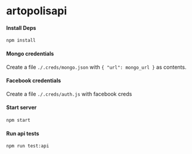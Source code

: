 # artopolisapi

#### Install Deps
`npm install`

#### Mongo credentials
Create a file `./.creds/mongo.json` with `{ "url": mongo_url }` as contents.

#### Facebook credentials
Create a file `./.creds/auth.js` with facebook creds

#### Start server
`npm start`

#### Run api tests
`npm run test:api`
